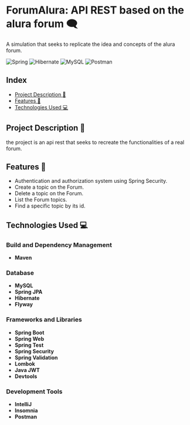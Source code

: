 # ForumAlura: API REST based on the alura forum 🗨️
A simulation that seeks to replicate the idea and concepts of the alura forum.

![Spring](https://img.shields.io/badge/spring-%236DB33F.svg?style=for-the-badge&logo=spring&logoColor=white)
![Hibernate](https://img.shields.io/badge/Hibernate-59666C?style=for-the-badge&logo=Hibernate&logoColor=white)
![MySQL](https://img.shields.io/badge/mysql-4479A1.svg?style=for-the-badge&logo=mysql&logoColor=white)
![Postman](https://img.shields.io/badge/Postman-FF6C37?style=for-the-badge&logo=postman&logoColor=white)

## Index
* [Project Description 📝](#project-description-)
* [Features 🌟](#features-)
* [Technologies Used 💻](#technologies-used-)

## Project Description 📝

the project is an api rest that seeks to recreate the functionalities of a real forum.

## Features 🌟

- Authentication and authorization system using Spring Security.
- Create a topic on the Forum.
- Delete a topic on the Forum.
- List the Forum topics.
- Find a specific topic by its id.

## Technologies Used 💻

### Build and Dependency Management
- **Maven**

### Database
- **MySQL**
- **Spring JPA**
- **Hibernate**
- **Flyway**

### Frameworks and Libraries
- **Spring Boot**
- **Spring Web**
- **Spring Test**
- **Spring Security**
- **Spring Validation**
- **Lombok**
- **Java JWT**
- **Devtools**

### Development Tools
- **IntelliJ**
- **Insomnia**
- **Postman**
